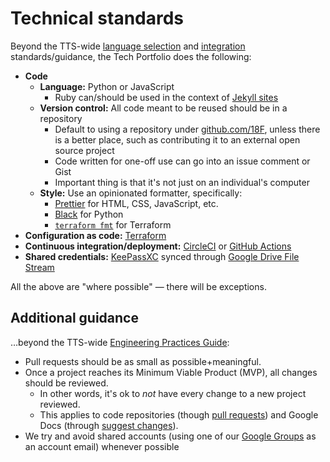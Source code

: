 # Technical standards

Beyond the TTS-wide [language selection](https://engineering.18f.gov/language-selection/) and [integration](https://engineering.18f.gov/integrations/) standards/guidance, the Tech Portfolio does the following:

- **Code**
  - **Language:** Python or JavaScript
    - Ruby can/should be used in the context of [Jekyll sites](https://engineering.18f.gov/language-selection/#frequently-used-frameworks)
  - **Version control:** All code meant to be reused should be in a repository
    - Default to using a repository under [github.com/18F](https://github.com/18F), unless there is a better place, such as contributing it to an external open source project
    - Code written for one-off use can go into an issue comment or Gist
    - Important thing is that it's not just on an individual's computer
  - **Style:** Use an opinionated formatter, specifically:
    - [Prettier](https://prettier.io/) for HTML, CSS, JavaScript, etc.
    - [Black](https://black.readthedocs.io/en/stable/) for Python
    - [`terraform fmt`](https://www.terraform.io/docs/commands/fmt.html) for Terraform
- **Configuration as code:** [Terraform](https://www.terraform.io/)
- **Continuous integration/deployment:** [CircleCI](https://circleci.com/) or [GitHub Actions](https://docs.github.com/en/free-pro-team@latest/actions)
- **Shared credentials:** [KeePassXC](https://keepassxc.org/) synced through [Google Drive File Stream](https://support.google.com/drive/answer/7329379#macos)

All the above are "where possible" — there will be exceptions.

## Additional guidance

…beyond the TTS-wide [Engineering Practices Guide](https://engineering.18f.gov/):

- Pull requests should be as small as possible+meaningful.
- Once a project reaches its Minimum Viable Product (MVP), all changes should be reviewed.
  - In other words, it's ok to _not_ have every change to a new project reviewed.
  - This applies to code repositories (though [pull requests](https://guides.github.com/introduction/flow/)) and Google Docs (through [suggest changes](https://support.google.com/docs/answer/6033474)).
- We try and avoid shared accounts (using one of our [Google Groups](ops_rotation.md#google-groups) as an account email) whenever possible
